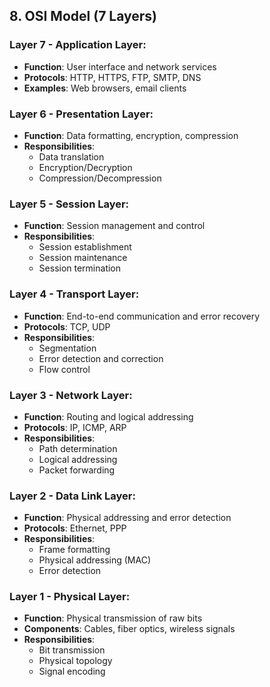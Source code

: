 ## 8. OSI Model (7 Layers)

### Layer 7 - Application Layer:
- **Function**: User interface and network services
- **Protocols**: HTTP, HTTPS, FTP, SMTP, DNS
- **Examples**: Web browsers, email clients

### Layer 6 - Presentation Layer:
- **Function**: Data formatting, encryption, compression
- **Responsibilities**: 
  - Data translation
  - Encryption/Decryption
  - Compression/Decompression

### Layer 5 - Session Layer:
- **Function**: Session management and control
- **Responsibilities**:
  - Session establishment
  - Session maintenance
  - Session termination

### Layer 4 - Transport Layer:
- **Function**: End-to-end communication and error recovery
- **Protocols**: TCP, UDP
- **Responsibilities**:
  - Segmentation
  - Error detection and correction
  - Flow control

### Layer 3 - Network Layer:
- **Function**: Routing and logical addressing
- **Protocols**: IP, ICMP, ARP
- **Responsibilities**:
  - Path determination
  - Logical addressing
  - Packet forwarding

### Layer 2 - Data Link Layer:
- **Function**: Physical addressing and error detection
- **Protocols**: Ethernet, PPP
- **Responsibilities**:
  - Frame formatting
  - Physical addressing (MAC)
  - Error detection

### Layer 1 - Physical Layer:
- **Function**: Physical transmission of raw bits
- **Components**: Cables, fiber optics, wireless signals
- **Responsibilities**:
  - Bit transmission
  - Physical topology
  - Signal encoding
